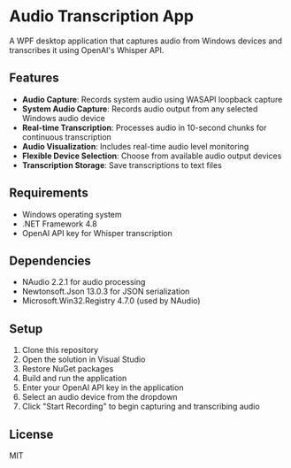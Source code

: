 # Audio Transcription App

A WPF desktop application that captures audio from Windows devices and transcribes it using OpenAI's Whisper API.

## Features

- **Audio Capture**: Records system audio using WASAPI loopback capture
- **System Audio Capture**: Records audio output from any selected Windows audio device
- **Real-time Transcription**: Processes audio in 10-second chunks for continuous transcription
- **Audio Visualization**: Includes real-time audio level monitoring
- **Flexible Device Selection**: Choose from available audio output devices
- **Transcription Storage**: Save transcriptions to text files

## Requirements

- Windows operating system
- .NET Framework 4.8
- OpenAI API key for Whisper transcription

## Dependencies

- NAudio 2.2.1 for audio processing
- Newtonsoft.Json 13.0.3 for JSON serialization
- Microsoft.Win32.Registry 4.7.0 (used by NAudio)

## Setup

1. Clone this repository
2. Open the solution in Visual Studio
3. Restore NuGet packages
4. Build and run the application
5. Enter your OpenAI API key in the application
6. Select an audio device from the dropdown
7. Click "Start Recording" to begin capturing and transcribing audio

## License

MIT
